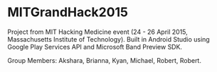 # MITGrandHack2015
Project from MIT Hacking Medicine event (24 - 26 April 2015, Massachusetts Institute of Technology). Built in Android Studio using Google Play Services API and Microsoft Band Preview SDK.

Group Members: Akshara, Brianna, Kyan, Michael, Robert, Robert.
